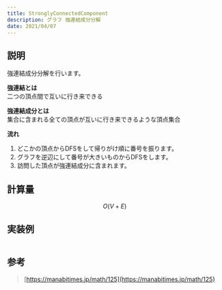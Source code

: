 ```yaml
---
title: StronglyConnectedComponent
description: グラフ 強連結成分分解
date: 2021/04/07
---
```


## 説明
強連結成分分解を行います。

**強連結とは**  
二つの頂点間で互いに行き来できる

**強連結成分とは**  
集合に含まれる全ての頂点が互いに行き来できるような頂点集合

**流れ**  
1. どこかの頂点からDFSをして帰りがけ順に番号を振ります。
2. グラフを逆辺にして番号が大きいものからDFSをします。
3. 訪問した頂点が強連結成分に含まれます。

## 計算量
$$
O(V+E)
$$

## 実装例

```cpp import=/assets/Library/graph/stronglyconnectedcomponent.cpp
```

## 参考
> [https://manabitimes.jp/math/125](https://manabitimes.jp/math/125)